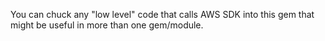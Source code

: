 You can chuck any "low level" code that calls AWS SDK into this gem that might be useful in more than one gem/module.